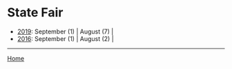 # State Fair

  * [2019](./state-fair-2019.md): 
      September (1) | 
      August (7) | 
  * [2016](./state-fair-2016.md): 
      September (1) | 
      August (2) | 

----

[Home](../)
